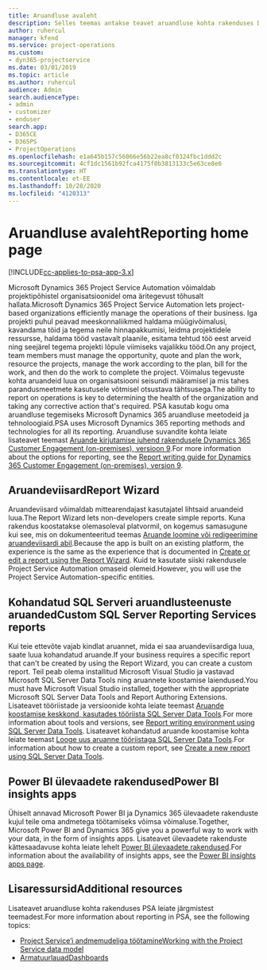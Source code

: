 ```yaml
---
title: Aruandluse avaleht
description: Selles teemas antakse teavet aruandluse kohta rakenduses Dynamics 365 Project Service Automation.
author: ruhercul
manager: kfend
ms.service: project-operations
ms.custom:
- dyn365-projectservice
ms.date: 03/01/2019
ms.topic: article
ms.author: ruhercul
audience: Admin
search.audienceType:
- admin
- customizer
- enduser
search.app:
- D365CE
- D365PS
- ProjectOperations
ms.openlocfilehash: e1a645b157c56066e56b22ea8cf0324fbc1ddd2c
ms.sourcegitcommit: 4cf1dc1561b92fca4175f0b3813133c5e63ce8e6
ms.translationtype: HT
ms.contentlocale: et-EE
ms.lasthandoff: 10/28/2020
ms.locfileid: "4120313"
---
```

# <a name="reporting-home-page"></a><span data-ttu-id="31015-103">Aruandluse avaleht</span><span class="sxs-lookup"><span data-stu-id="31015-103">Reporting home page</span></span>

[!INCLUDE[cc-applies-to-psa-app-3.x](../includes/cc-applies-to-psa-app-3x.md)]

<span data-ttu-id="31015-104">Microsoft Dynamics 365 Project Service Automation võimaldab projektipõhistel organisatsioonidel oma äritegevust tõhusalt hallata.</span><span class="sxs-lookup"><span data-stu-id="31015-104">Microsoft Dynamics 365 Project Service Automation lets project-based organizations efficiently manage the operations of their business.</span></span> <span data-ttu-id="31015-105">Iga projekti puhul peavad meeskonnaliikmed haldama müügivõimalusi, kavandama töid ja tegema neile hinnapakkumisi, leidma projektidele ressursse, haldama tööd vastavalt plaanile, esitama tehtud töö eest arveid ning seejärel tegema projekti lõpule viimiseks vajalikku tööd.</span><span class="sxs-lookup"><span data-stu-id="31015-105">On any project, team members must manage the opportunity, quote and plan the work, resource the projects, manage the work according to the plan, bill for the work, and then do the work to complete the project.</span></span> <span data-ttu-id="31015-106">Võimalus tegevuste kohta aruandeid luua on organisatsiooni seisundi määramisel ja mis tahes parandusmeetmete kasutusele võtmisel otsustava tähtsusega.</span><span class="sxs-lookup"><span data-stu-id="31015-106">The ability to report on operations is key to determining the health of the organization and taking any corrective action that's required.</span></span> <span data-ttu-id="31015-107">PSA kasutab kogu oma aruandluse tegemiseks Microsoft Dynamics 365 aruandluse meetodeid ja tehnoloogiaid.</span><span class="sxs-lookup"><span data-stu-id="31015-107">PSA uses Microsoft Dynamics 365 reporting methods and technologies for all its reporting.</span></span> <span data-ttu-id="31015-108">Aruandluse suvandite kohta leiate lisateavet teemast [Aruande kirjutamise juhend rakendusele Dynamics 365 Customer Engagement (on-premises), versioon 9](https://docs.microsoft.com/dynamics365/customerengagement/on-premises/analytics/reporting-analytics-with-dynamics-365).</span><span class="sxs-lookup"><span data-stu-id="31015-108">For more information about the options for reporting, see the [Report writing guide for Dynamics 365 Customer Engagement (on-premises), version 9](https://docs.microsoft.com/dynamics365/customerengagement/on-premises/analytics/reporting-analytics-with-dynamics-365).</span></span>

## <a name="report-wizard"></a><span data-ttu-id="31015-109">Aruandeviisard</span><span class="sxs-lookup"><span data-stu-id="31015-109">Report Wizard</span></span>

<span data-ttu-id="31015-110">Aruandeviisard võimaldab mittearendajast kasutajatel lihtsaid aruandeid luua.</span><span class="sxs-lookup"><span data-stu-id="31015-110">The Report Wizard lets non-developers create simple reports.</span></span> <span data-ttu-id="31015-111">Kuna rakendus koostatakse olemasoleval platvormil, on kogemus samasugune kui see, mis on dokumenteeritud teemas [Aruande loomine või redigeerimine aruandeviisardi abil](https://docs.microsoft.com/dynamics365/customerengagement/on-premises/basics/create-edit-copy-report-wizard).</span><span class="sxs-lookup"><span data-stu-id="31015-111">Because the app is built on an existing platform, the experience is the same as the experience that is documented in [Create or edit a report using the Report Wizard](https://docs.microsoft.com/dynamics365/customerengagement/on-premises/basics/create-edit-copy-report-wizard).</span></span> <span data-ttu-id="31015-112">Kuid te kasutate siiski rakendusele Project Service Automation omaseid olemeid.</span><span class="sxs-lookup"><span data-stu-id="31015-112">However, you will use the Project Service Automation-specific entities.</span></span>

## <a name="custom-sql-server-reporting-services-reports"></a><span data-ttu-id="31015-113">Kohandatud SQL Serveri aruandlusteenuste aruanded</span><span class="sxs-lookup"><span data-stu-id="31015-113">Custom SQL Server Reporting Services reports</span></span>

<span data-ttu-id="31015-114">Kui teie ettevõte vajab kindlat aruannet, mida ei saa aruandeviisardiga luua, saate luua kohandatud aruande.</span><span class="sxs-lookup"><span data-stu-id="31015-114">If your business requires a specific report that can't be created by using the Report Wizard, you can create a custom report.</span></span> <span data-ttu-id="31015-115">Teil peab olema installitud Microsoft Visual Studio ja vastavad Microsoft SQL Server Data Tools ning aruannete koostamise laiendused.</span><span class="sxs-lookup"><span data-stu-id="31015-115">You must have Microsoft Visual Studio installed, together with the appropriate Microsoft SQL Server Data Tools and Report Authoring Extensions.</span></span> <span data-ttu-id="31015-116">Lisateavet tööriistade ja versioonide kohta leiate teemast [Aruande koostamise keskkond, kasutades tööriista SQL Server Data Tools](https://docs.microsoft.com/dynamics365/customerengagement/on-premises/analytics/report-writing-environment-using-sql-server-data-tools).</span><span class="sxs-lookup"><span data-stu-id="31015-116">For more information about tools and versions, see [Report writing environment using SQL Server Data Tools](https://docs.microsoft.com/dynamics365/customerengagement/on-premises/analytics/report-writing-environment-using-sql-server-data-tools).</span></span> <span data-ttu-id="31015-117">Lisateavet kohandatud aruande koostamise kohta leiate teemast [Looge uus aruanne tööriistaga SQL Server Data Tools](https://docs.microsoft.com/dynamics365/customerengagement/on-premises/analytics/create-a-new-report-using-sql-server-data-tools).</span><span class="sxs-lookup"><span data-stu-id="31015-117">For information about how to create a custom report, see [Create a new report using SQL Server Data Tools](https://docs.microsoft.com/dynamics365/customerengagement/on-premises/analytics/create-a-new-report-using-sql-server-data-tools).</span></span>

## <a name="power-bi-insights-apps"></a><span data-ttu-id="31015-118">Power BI ülevaadete rakendused</span><span class="sxs-lookup"><span data-stu-id="31015-118">Power BI insights apps</span></span>

<span data-ttu-id="31015-119">Ühiselt annavad Microsoft Power BI ja Dynamics 365 ülevaadete rakenduste kujul teile oma andmetega töötamiseks võimsa võimaluse.</span><span class="sxs-lookup"><span data-stu-id="31015-119">Together, Microsoft Power BI and Dynamics 365 give you a powerful way to work with your data, in the form of insights apps.</span></span> <span data-ttu-id="31015-120">Lisateavet ülevaadete rakenduste kättesaadavuse kohta leiate lehelt [Power BI ülevaadete rakendused](https://powerbi.microsoft.com/power-bi-insights-apps/).</span><span class="sxs-lookup"><span data-stu-id="31015-120">For information about the availability of insights apps, see the [Power BI insights apps page](https://powerbi.microsoft.com/power-bi-insights-apps/).</span></span>


## <a name="additional-resources"></a><span data-ttu-id="31015-121">Lisaressursid</span><span class="sxs-lookup"><span data-stu-id="31015-121">Additional resources</span></span>
<span data-ttu-id="31015-122">Lisateavet aruandluse kohta rakenduses PSA leiate järgmistest teemadest.</span><span class="sxs-lookup"><span data-stu-id="31015-122">For more information about reporting in PSA, see the following topics:</span></span>

- [<span data-ttu-id="31015-123">Project Service’i andmemudeliga töötamine</span><span class="sxs-lookup"><span data-stu-id="31015-123">Working with the Project Service data model</span></span>](reports-working-project-service-data-model.md)
- [<span data-ttu-id="31015-124">Armatuurlauad</span><span class="sxs-lookup"><span data-stu-id="31015-124">Dashboards</span></span>](reports-dashboards.md)

